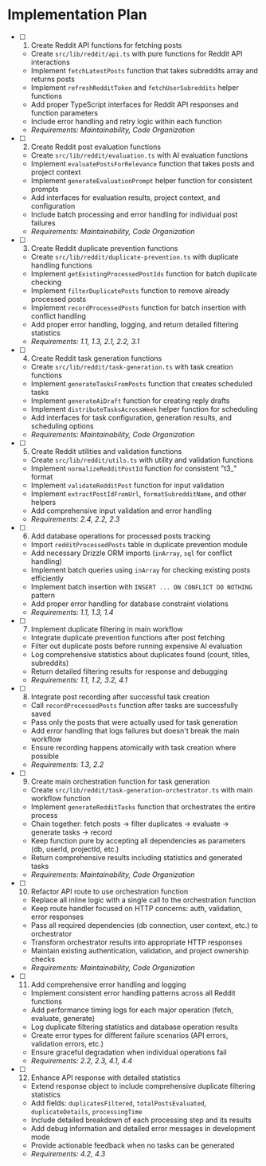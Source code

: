 # Implementation Plan

- [ ] 1. Create Reddit API functions for fetching posts
  - Create `src/lib/reddit/api.ts` with pure functions for Reddit API interactions
  - Implement `fetchLatestPosts` function that takes subreddits array and returns posts
  - Implement `refreshRedditToken` and `fetchUserSubreddits` helper functions
  - Add proper TypeScript interfaces for Reddit API responses and function parameters
  - Include error handling and retry logic within each function
  - _Requirements: Maintainability, Code Organization_

- [ ] 2. Create Reddit post evaluation functions
  - Create `src/lib/reddit/evaluation.ts` with AI evaluation functions
  - Implement `evaluatePostsForRelevance` function that takes posts and project context
  - Implement `generateEvaluationPrompt` helper function for consistent prompts
  - Add interfaces for evaluation results, project context, and configuration
  - Include batch processing and error handling for individual post failures
  - _Requirements: Maintainability, Code Organization_

- [ ] 3. Create Reddit duplicate prevention functions
  - Create `src/lib/reddit/duplicate-prevention.ts` with duplicate handling functions
  - Implement `getExistingProcessedPostIds` function for batch duplicate checking
  - Implement `filterDuplicatePosts` function to remove already processed posts
  - Implement `recordProcessedPosts` function for batch insertion with conflict handling
  - Add proper error handling, logging, and return detailed filtering statistics
  - _Requirements: 1.1, 1.3, 2.1, 2.2, 3.1_

- [ ] 4. Create Reddit task generation functions
  - Create `src/lib/reddit/task-generation.ts` with task creation functions
  - Implement `generateTasksFromPosts` function that creates scheduled tasks
  - Implement `generateAiDraft` function for creating reply drafts
  - Implement `distributeTasksAcrossWeek` helper function for scheduling
  - Add interfaces for task configuration, generation results, and scheduling options
  - _Requirements: Maintainability, Code Organization_

- [ ] 5. Create Reddit utilities and validation functions
  - Create `src/lib/reddit/utils.ts` with utility and validation functions
  - Implement `normalizeRedditPostId` function for consistent "t3\_" format
  - Implement `validateRedditPost` function for input validation
  - Implement `extractPostIdFromUrl`, `formatSubredditName`, and other helpers
  - Add comprehensive input validation and error handling
  - _Requirements: 2.4, 2.2, 2.3_

- [ ] 6. Add database operations for processed posts tracking
  - Import `redditProcessedPosts` table in duplicate prevention module
  - Add necessary Drizzle ORM imports (`inArray`, `sql` for conflict handling)
  - Implement batch queries using `inArray` for checking existing posts efficiently
  - Implement batch insertion with `INSERT ... ON CONFLICT DO NOTHING` pattern
  - Add proper error handling for database constraint violations
  - _Requirements: 1.1, 1.3, 1.4_

- [ ] 7. Implement duplicate filtering in main workflow
  - Integrate duplicate prevention functions after post fetching
  - Filter out duplicate posts before running expensive AI evaluation
  - Log comprehensive statistics about duplicates found (count, titles, subreddits)
  - Return detailed filtering results for response and debugging
  - _Requirements: 1.1, 1.2, 3.2, 4.1_

- [ ] 8. Integrate post recording after successful task creation
  - Call `recordProcessedPosts` function after tasks are successfully saved
  - Pass only the posts that were actually used for task generation
  - Add error handling that logs failures but doesn't break the main workflow
  - Ensure recording happens atomically with task creation where possible
  - _Requirements: 1.3, 2.2_

- [ ] 9. Create main orchestration function for task generation
  - Create `src/lib/reddit/task-generation-orchestrator.ts` with main workflow function
  - Implement `generateRedditTasks` function that orchestrates the entire process
  - Chain together: fetch posts → filter duplicates → evaluate → generate tasks → record
  - Keep function pure by accepting all dependencies as parameters (db, userId, projectId, etc.)
  - Return comprehensive results including statistics and generated tasks
  - _Requirements: Maintainability, Code Organization_

- [ ] 10. Refactor API route to use orchestration function
  - Replace all inline logic with a single call to the orchestration function
  - Keep route handler focused on HTTP concerns: auth, validation, error responses
  - Pass all required dependencies (db connection, user context, etc.) to orchestrator
  - Transform orchestrator results into appropriate HTTP responses
  - Maintain existing authentication, validation, and project ownership checks
  - _Requirements: Maintainability, Code Organization_

- [ ] 11. Add comprehensive error handling and logging
  - Implement consistent error handling patterns across all Reddit functions
  - Add performance timing logs for each major operation (fetch, evaluate, generate)
  - Log duplicate filtering statistics and database operation results
  - Create error types for different failure scenarios (API errors, validation errors, etc.)
  - Ensure graceful degradation when individual operations fail
  - _Requirements: 2.2, 2.3, 4.1, 4.4_

- [ ] 12. Enhance API response with detailed statistics
  - Extend response object to include comprehensive duplicate filtering statistics
  - Add fields: `duplicatesFiltered`, `totalPostsEvaluated`, `duplicateDetails`, `processingTime`
  - Include detailed breakdown of each processing step and its results
  - Add debug information and detailed error messages in development mode
  - Provide actionable feedback when no tasks can be generated
  - _Requirements: 4.2, 4.3_
